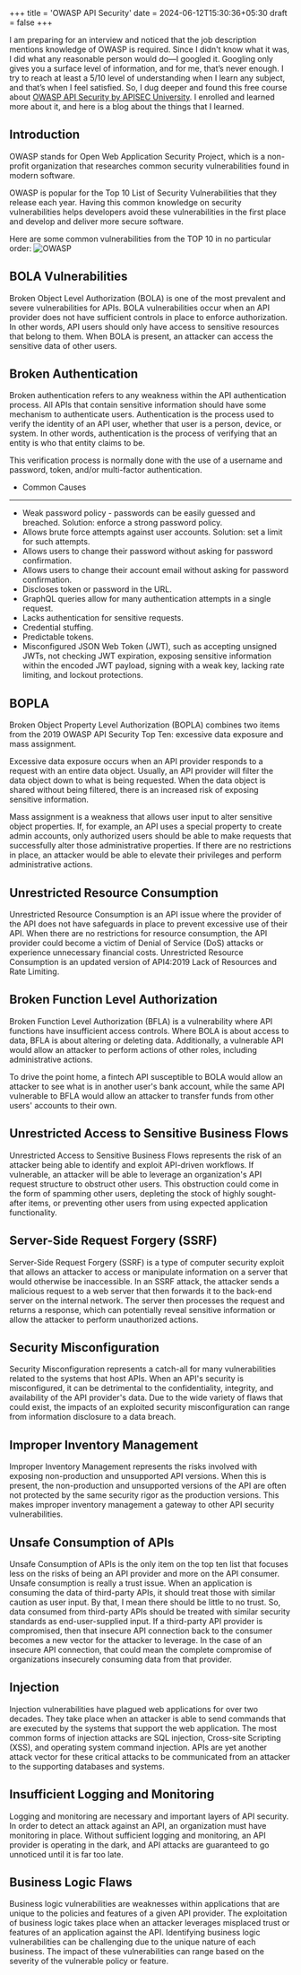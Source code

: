 +++
title = 'OWASP API Security'
date = 2024-06-12T15:30:36+05:30
draft = false
+++

I am preparing for an interview and noticed that the job description mentions knowledge of OWASP is required. Since I didn't know what it was, I did what any reasonable person would do—I googled it. Googling only gives you a surface level of information, and for me, that’s never enough. I try to reach at least a 5/10 level of understanding when I learn any subject, and that’s when I feel satisfied. So, I dug deeper and found this free course about [OWASP API Security by APISEC University](https://university.apisec.ai/products/owasp-api-security-top-10-and-beyond). I enrolled and learned more about it, and here is a blog about the things that I learned.

## Introduction

OWASP stands for Open Web Application Security Project, which is a non-profit organization that researches common security vulnerabilities found in modern software.

OWASP is popular for the Top 10 List of Security Vulnerabilities that they release each year. Having this common knowledge on security vulnerabilities helps developers avoid these vulnerabilities in the first place and develop and deliver more secure software.

Here are some common vulnerabilities from the TOP 10 in no particular order:
![OWASP](/owaps.png)

## BOLA Vulnerabilities
Broken Object Level Authorization (BOLA) is one of the most prevalent and severe vulnerabilities for APIs. BOLA vulnerabilities occur when an API provider does not have sufficient controls in place to enforce authorization. In other words, API users should only have access to sensitive resources that belong to them. When BOLA is present, an attacker can access the sensitive data of other users.

## Broken Authentication
Broken authentication refers to any weakness within the API authentication process. All APIs that contain sensitive information should have some mechanism to authenticate users. Authentication is the process used to verify the identity of an API user, whether that user is a person, device, or system. In other words, authentication is the process of verifying that an entity is who that entity claims to be.

This verification process is normally done with the use of a username and password, token, and/or multi-factor authentication.

- Common Causes
---
- Weak password policy - passwords can be easily guessed and breached. Solution: enforce a strong password policy.
- Allows brute force attempts against user accounts. Solution: set a limit for such attempts.
- Allows users to change their password without asking for password confirmation.
- Allows users to change their account email without asking for password confirmation.
- Discloses token or password in the URL.
- GraphQL queries allow for many authentication attempts in a single request.
- Lacks authentication for sensitive requests.
- Credential stuffing.
- Predictable tokens.
- Misconfigured JSON Web Token (JWT), such as accepting unsigned JWTs, not checking JWT expiration, exposing sensitive information within the encoded JWT payload, signing with a weak key, lacking rate limiting, and lockout protections.

## BOPLA
Broken Object Property Level Authorization (BOPLA) combines two items from the 2019 OWASP API Security Top Ten: excessive data exposure and mass assignment.

Excessive data exposure occurs when an API provider responds to a request with an entire data object. Usually, an API provider will filter the data object down to what is being requested. When the data object is shared without being filtered, there is an increased risk of exposing sensitive information.

Mass assignment is a weakness that allows user input to alter sensitive object properties. If, for example, an API uses a special property to create admin accounts, only authorized users should be able to make requests that successfully alter those administrative properties. If there are no restrictions in place, an attacker would be able to elevate their privileges and perform administrative actions.

## Unrestricted Resource Consumption
Unrestricted Resource Consumption is an API issue where the provider of the API does not have safeguards in place to prevent excessive use of their API. When there are no restrictions for resource consumption, the API provider could become a victim of Denial of Service (DoS) attacks or experience unnecessary financial costs. Unrestricted Resource Consumption is an updated version of API4:2019 Lack of Resources and Rate Limiting.

## Broken Function Level Authorization
Broken Function Level Authorization (BFLA) is a vulnerability where API functions have insufficient access controls. Where BOLA is about access to data, BFLA is about altering or deleting data. Additionally, a vulnerable API would allow an attacker to perform actions of other roles, including administrative actions.

To drive the point home, a fintech API susceptible to BOLA would allow an attacker to see what is in another user's bank account, while the same API vulnerable to BFLA would allow an attacker to transfer funds from other users' accounts to their own.

## Unrestricted Access to Sensitive Business Flows
Unrestricted Access to Sensitive Business Flows represents the risk of an attacker being able to identify and exploit API-driven workflows. If vulnerable, an attacker will be able to leverage an organization's API request structure to obstruct other users. This obstruction could come in the form of spamming other users, depleting the stock of highly sought-after items, or preventing other users from using expected application functionality.

## Server-Side Request Forgery (SSRF)
Server-Side Request Forgery (SSRF) is a type of computer security exploit that allows an attacker to access or manipulate information on a server that would otherwise be inaccessible. In an SSRF attack, the attacker sends a malicious request to a web server that then forwards it to the back-end server on the internal network. The server then processes the request and returns a response, which can potentially reveal sensitive information or allow the attacker to perform unauthorized actions.

## Security Misconfiguration
Security Misconfiguration represents a catch-all for many vulnerabilities related to the systems that host APIs. When an API's security is misconfigured, it can be detrimental to the confidentiality, integrity, and availability of the API provider's data. Due to the wide variety of flaws that could exist, the impacts of an exploited security misconfiguration can range from information disclosure to a data breach.

## Improper Inventory Management
Improper Inventory Management represents the risks involved with exposing non-production and unsupported API versions. When this is present, the non-production and unsupported versions of the API are often not protected by the same security rigor as the production versions. This makes improper inventory management a gateway to other API security vulnerabilities.

## Unsafe Consumption of APIs
Unsafe Consumption of APIs is the only item on the top ten list that focuses less on the risks of being an API provider and more on the API consumer. Unsafe consumption is really a trust issue. When an application is consuming the data of third-party APIs, it should treat those with similar caution as user input. By that, I mean there should be little to no trust. So, data consumed from third-party APIs should be treated with similar security standards as end-user-supplied input. If a third-party API provider is compromised, then that insecure API connection back to the consumer becomes a new vector for the attacker to leverage. In the case of an insecure API connection, that could mean the complete compromise of organizations insecurely consuming data from that provider.

## Injection
Injection vulnerabilities have plagued web applications for over two decades. They take place when an attacker is able to send commands that are executed by the systems that support the web application. The most common forms of injection attacks are SQL injection, Cross-site Scripting (XSS), and operating system command injection. APIs are yet another attack vector for these critical attacks to be communicated from an attacker to the supporting databases and systems.

## Insufficient Logging and Monitoring
Logging and monitoring are necessary and important layers of API security. In order to detect an attack against an API, an organization must have monitoring in place. Without sufficient logging and monitoring, an API provider is operating in the dark, and API attacks are guaranteed to go unnoticed until it is far too late.

## Business Logic Flaws
Business logic vulnerabilities are weaknesses within applications that are unique to the policies and features of a given API provider. The exploitation of business logic takes place when an attacker leverages misplaced trust or features of an application against the API. Identifying business logic vulnerabilities can be challenging due to the unique nature of each business. The impact of these vulnerabilities can range based on the severity of the vulnerable policy or feature.